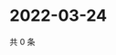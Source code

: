 # 2022-03-24

共 0 条

<!-- BEGIN WEIBO -->
<!-- 最后更新时间 Thu Mar 24 2022 22:01:05 GMT+0800 (China Standard Time) -->

<!-- END WEIBO -->
